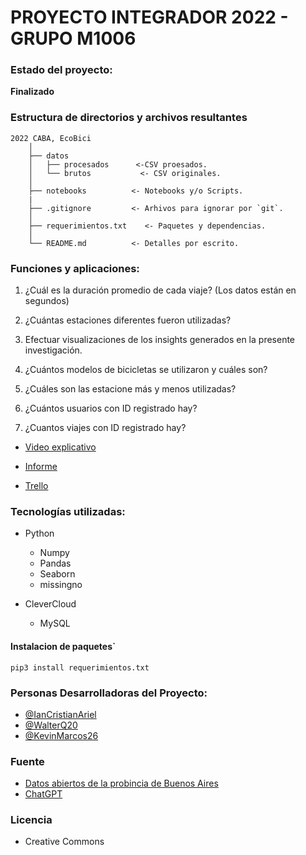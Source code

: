 # PROYECTO INTEGRADOR 2022 - GRUPO M1006 

### Estado del proyecto:

**Finalizado**

### Estructura de directorios y archivos resultantes

    2022 CABA, EcoBici
        │
        ├── datos
        │   ├── procesados      <-CSV proesados.
        │   └── brutos           <- CSV originales.
        │
        ├── notebooks          <- Notebooks y/o Scripts.
        |
        ├── .gitignore         <- Arhivos para ignorar por `git`.
        │
        ├── requerimientos.txt    <- Paquetes y dependencias.
        │
        └── README.md          <- Detalles por escrito.

### Funciones y aplicaciones:
1. ¿Cuál es la duración promedio de cada viaje? (Los datos están en segundos) 

2. ¿Cuántas estaciones diferentes fueron utilizadas? 

3. Efectuar visualizaciones de los insights generados en la presente investigación. 

4. ¿Cuántos modelos de bicicletas se utilizaron y cuáles son? 

5. ¿Cuáles son las estacione más y menos utilizadas? 

6. ¿Cuántos usuarios con ID registrado hay? 

7. ¿Cuantos viajes con ID registrado hay?

- [Video explicativo](https://drive.google.com/file/d/18sC7bRWAvGZ83kJl79oIS5SPyy-j6MiJ/view?usp=sharing)

- [Informe](https://drive.google.com/file/d/1rneTT9ZIHR9d-uJ6H1XHxJ5nSd2b4VLL/view?usp=drive_link)

- [Trello](https://trello.com/b/ZgPAOBo0/preparacion-de-material-de-trabajo) 

### Tecnologías utilizadas:
- Python
  - Numpy
  - Pandas
  - Seaborn
  - missingno

- CleverCloud
  - MySQL
#### Instalacion de paquetes`

`pip3 install requerimientos.txt`

### Personas Desarrolladoras del Proyecto:
- [@IanCristianAriel](https://github.com/IanCristianAriel) 
- [@WalterQ20](https://github.com/WalterQ20)
- [@KevinMarcos26](https://github.com/KevinMarcos26)

### Fuente
- [Datos abiertos de la probincia de Buenos Aires](https://data.buenosaires.gob.ar/dataset/bicicletas-publicas/resource/a9095876-e584-4b0d-976c-a4600455565b)
- [ChatGPT](https://chat.openai.com/)
### Licencia
- Creative Commons
